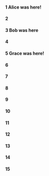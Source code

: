 #### 1 Alice was here!
#### 2
#### 3 Bob was here
#### 4
#### 5 Grace was here! 
#### 6
#### 7
#### 8
#### 9
#### 10
#### 11
#### 12
#### 13
#### 14
#### 15